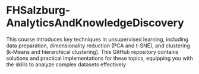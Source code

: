 # FHSalzburg-AnalyticsAndKnowledgeDiscovery
This course introduces key techniques in unsupervised learning, including data preparation, dimensionality reduction (PCA and t-SNE), and clustering (k-Means and hierarchical clustering). This GitHub repository contains solutions and practical implementations for these topics, equipping you with the skills to analyze complex datasets effectively
